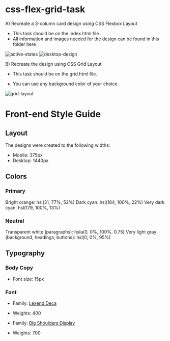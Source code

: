 # css-flex-grid-task

A) Recreate a 3-column card design using CSS Flexbox  Layout
- This task should be on the index.html file .
- All information and images needed for the design can be found in this folder here

 ![active-states](https://user-images.githubusercontent.com/50290637/174043196-7a209d4e-b384-41c5-973d-008d6811a68e.jpg)
![desktop-design](https://user-images.githubusercontent.com/50290637/174043223-45cf319d-2c6c-42f2-9b6c-a3dcf28edbde.jpg)


B) Recreate the design using CSS Grid Layout  

- This task should be on the grid.html file.

- You can use any background color of your choice

![grid-layout](https://user-images.githubusercontent.com/50290637/174043305-e5077ff6-ed6e-46c6-8ca5-e8a927fdf89e.PNG)


# Front-end Style Guide

## Layout

The designs were created to the following widths:

- Mobile: 375px
- Desktop: 1440px

## Colors

### Primary

Bright orange: hsl(31, 77%, 52%)
Dark cyan: hsl(184, 100%, 22%)
Very dark cyan: hsl(179, 100%, 13%)

### Neutral

Transparent white (paragraphs): hsla(0, 0%, 100%, 0.75)
Very light gray (background, headings, buttons): hsl(0, 0%, 95%)

## Typography

### Body Copy

- Font size: 15px

### Font

- Family: [Lexend Deca](https://fonts.google.com/specimen/Lexend+Deca)
- Weights: 400

- Family: [Big Shoulders Display](https://fonts.google.com/specimen/Big+Shoulders+Display)
- Weights: 700
